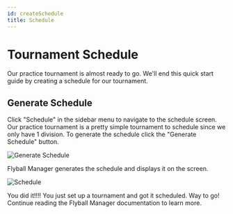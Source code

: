 ```yaml
---
id: createSchedule
title: Schedule
---
```


# Tournament Schedule

Our practice tournament is almost ready to go. We'll end this quick start guide by creating a schedule for our tournament.

## Generate Schedule

Click "Schedule" in the sidebar menu to navigate to the schedule screen. Our practice tournament is a pretty simple tournament to schedule since we only have 1 division. To generate the schedule click the "Generate Schedule" button.

![Generate Schedule](/img/schedule-generate.png)

Flyball Manager generates the schedule and displays it on the screen.

![Schedule](/img/schedule-final.png)

You did it!!!! You just set up a tournament and got it scheduled. Way to go! Continue reading the Flyball Manager documentation to learn more.
